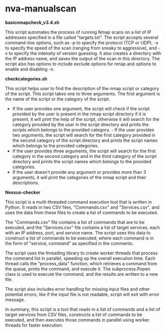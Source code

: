 # nva-manualscan

**basicnmapcheck_v3.4.sh**

This script automates the process of running Nmap scans on a list of IP addresses specified in a file called "targets.txt". The script accepts several command-line options, such as -p to specify the protocol (TCP or UDP), -s to specify the speed of the scan (ranging from sneaky to aggressive), and -v to specify the intensity of version guessing. It also creates a directory with the IP address name, and saves the output of the scan in this directory. The script also has options to include exclude options for nmap and options to enable and disabling -n.

**checkcategories.sh**

This script helps user to find the description of the nmap script or category of the script. 
This script takes one to three arguments. The first argument is the name of the script or the category of the script. 
- If the user provides one argument, the script will check if the script provided by the user is present in the nmap script directory if it is present, it will print the help of the script, otherwise it will search for the category provided by the user in the script directory and prints the scripts which belongs to the provided category.  - If the user provides two arguments, the script will search for the first category provided in the second category of the script directory and prints the script names which belongs to the provided categories. 
- If the user provides three arguments, the script will search for the first category in the second category and in the third category of the script directory and prints the script names which belongs to the provided categories. 
- If the user doesn't provide any argument or provides more than 3 arguments, it will print the categories of the nmap script and their descriptions.

**Nessus-checker**

This script is a multi-threaded command execution tool that is written in Python. It reads in two CSV files, "Commands.csv" and "Services.csv", and uses the data from these files to create a list of commands to be executed.

The "Commands.csv" file contains a list of commands that are to be executed, and the "Services.csv" file contains a list of target services, each with an IP address, port, and service name. The script uses this data to construct a list of commands to be executed, where each command is in the form of "service, command" as specified in the comments.

The script uses the threading library to create worker threads that process the command list in parallel, speeding up the overall execution time. Each thread calls the "process_data" function, which retrieves a command from the queue, prints the command, and execute it. The subprocess.Popen class is used to execute the command, and the results are written to a new file.

The script also includes error handling for missing input files and other potential errors, like if the input file is not readable, script will exit with error message.

In summary, this script is a tool that reads in a list of commands and a list of target services from CSV files, constructs a list of commands to be executed, and then executes those commands in parallel using worker threads for faster execution.

